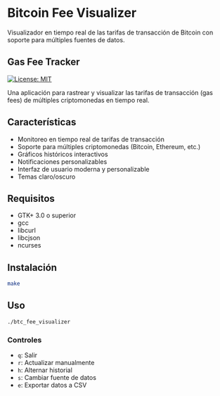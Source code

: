 # Bitcoin Fee Visualizer

Visualizador en tiempo real de las tarifas de transacción de Bitcoin con soporte para múltiples fuentes de datos.

## Gas Fee Tracker

[![License: MIT](https://img.shields.io/badge/License-MIT-yellow.svg)](https://opensource.org/licenses/MIT)

Una aplicación para rastrear y visualizar las tarifas de transacción (gas fees) de múltiples criptomonedas en tiempo real.

## Características

- Monitoreo en tiempo real de tarifas de transacción
- Soporte para múltiples criptomonedas (Bitcoin, Ethereum, etc.)
- Gráficos históricos interactivos
- Notificaciones personalizables
- Interfaz de usuario moderna y personalizable
- Temas claro/oscuro

## Requisitos

- GTK+ 3.0 o superior
- gcc
- libcurl
- libcjson
- ncurses

## Instalación
```bash
make
```

## Uso
```bash
./btc_fee_visualizer
```

### Controles
- `q`: Salir
- `r`: Actualizar manualmente
- `h`: Alternar historial
- `s`: Cambiar fuente de datos
- `e`: Exportar datos a CSV